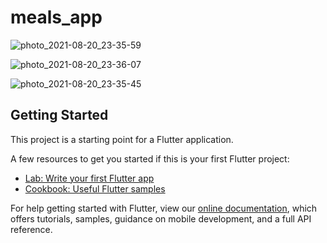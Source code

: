 # meals_app

![photo_2021-08-20_23-35-59](https://user-images.githubusercontent.com/56456010/130275791-bff6d87e-ac7d-4615-ba59-ae34f8d7dc13.jpg)

![photo_2021-08-20_23-36-07](https://user-images.githubusercontent.com/56456010/130275857-526b4fbd-eb95-45c1-9e42-c19f3a2a7c76.jpg)

![photo_2021-08-20_23-35-45](https://user-images.githubusercontent.com/56456010/130275902-9e37e328-0f99-4b02-b515-ee6386bc5cab.jpg)


## Getting Started

This project is a starting point for a Flutter application.

A few resources to get you started if this is your first Flutter project:

- [Lab: Write your first Flutter app](https://flutter.dev/docs/get-started/codelab)
- [Cookbook: Useful Flutter samples](https://flutter.dev/docs/cookbook)

For help getting started with Flutter, view our
[online documentation](https://flutter.dev/docs), which offers tutorials,
samples, guidance on mobile development, and a full API reference.
